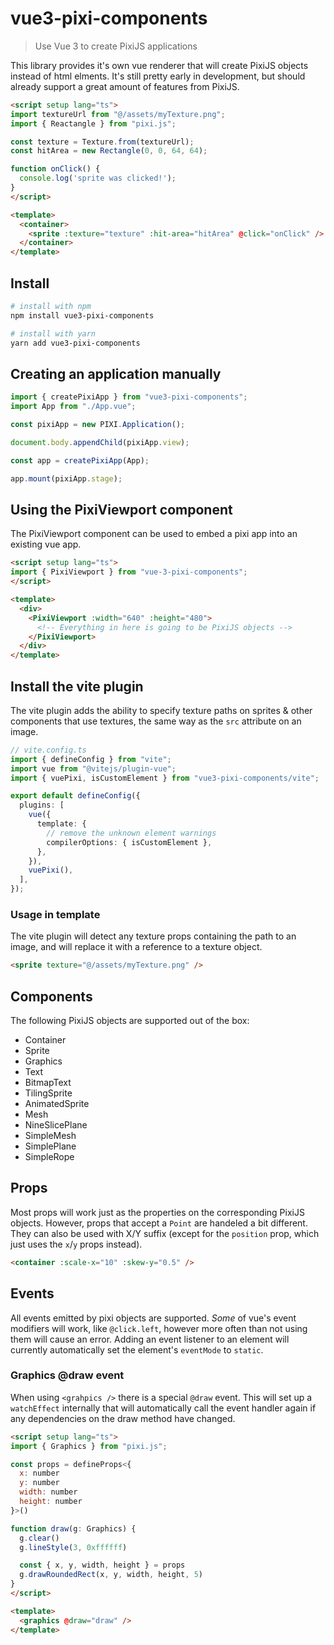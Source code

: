 # vue3-pixi-components

> Use Vue 3 to create PixiJS applications

This library provides it's own vue renderer that will create PixiJS objects instead of html elments. It's still pretty early in development, but should already support a great amount of features from PixiJS.

```html
<script setup lang="ts">
import textureUrl from "@/assets/myTexture.png";
import { Reactangle } from "pixi.js";

const texture = Texture.from(textureUrl);
const hitArea = new Rectangle(0, 0, 64, 64);

function onClick() {
  console.log('sprite was clicked!');
}
</script>

<template>
  <container>
    <sprite :texture="texture" :hit-area="hitArea" @click="onClick" />
  </container>
</template>
```

## Install

```sh
# install with npm
npm install vue3-pixi-components

# install with yarn
yarn add vue3-pixi-components
```

## Creating an application manually

```ts
import { createPixiApp } from "vue3-pixi-components";
import App from "./App.vue";

const pixiApp = new PIXI.Application();

document.body.appendChild(pixiApp.view);

const app = createPixiApp(App);

app.mount(pixiApp.stage);
```

## Using the PixiViewport component

The PixiViewport component can be used to embed a pixi app into an existing vue app.

```html
<script setup lang="ts">
import { PixiViewport } from "vue-3-pixi-components";
</script>

<template>
  <div>
    <PixiViewport :width="640" :height="480">
      <!-- Everything in here is going to be PixiJS objects -->
    </PixiViewport>
  </div>
</template>
```

## Install the vite plugin

The vite plugin adds the ability to specify texture paths on sprites & other components that use textures, the same way as the `src` attribute on an image.

```ts
// vite.config.ts
import { defineConfig } from "vite";
import vue from "@vitejs/plugin-vue";
import { vuePixi, isCustomElement } from "vue3-pixi-components/vite";

export default defineConfig({
  plugins: [
    vue({
      template: {
        // remove the unknown element warnings
        compilerOptions: { isCustomElement },
      },
    }),
    vuePixi(),
  ],
});
```

### Usage in template

The vite plugin will detect any texture props containing the path to an image, and will replace it with a reference to a texture object.

```html
<sprite texture="@/assets/myTexture.png" />
```

## Components

The following PixiJS objects are supported out of the box:

* Container
* Sprite
* Graphics
* Text
* BitmapText
* TilingSprite
* AnimatedSprite
* Mesh
* NineSlicePlane
* SimpleMesh
* SimplePlane
* SimpleRope

## Props

Most props will work just as the properties on the corresponding PixiJS objects. However, props that accept a `Point` are handeled a bit different. They can also be used with X/Y suffix (except for the `position` prop, which just uses the `x`/`y` props instead).
```html
<container :scale-x="10" :skew-y="0.5" />
```

## Events

All events emitted by pixi objects are supported. *Some* of vue's event modifiers will work, like `@click.left`, however more often than not using them will cause an error. Adding an event listener to an element will currently automatically set the element's `eventMode` to `static`.

### Graphics @draw event
When using `<grahpics />` there is a special `@draw` event.
This will set up a `watchEffect` internally that will automatically call the event handler again if any dependencies on the draw method have changed.

```html
<script setup lang="ts">
import { Graphics } from "pixi.js";

const props = defineProps<{
  x: number
  y: number
  width: number
  height: number
}>()

function draw(g: Graphics) {
  g.clear()
  g.lineStyle(3, 0xffffff)

  const { x, y, width, height } = props
  g.drawRoundedRect(x, y, width, height, 5)
}
</script>

<template>
  <graphics @draw="draw" />
</template>
```

